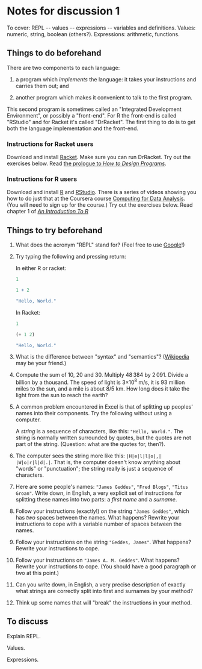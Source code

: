 Notes for discussion 1
======================

To cover: REPL -- values -- expressions -- variables and definitions. Values:
numeric, string, boolean (others?). Expressions: arithmetic, functions.

Things to do beforehand
-----------------------

There are two components to each language:

1.  a program which _implements_ the language: it takes your instructions and
	carries them out; and
	
2.  another program which makes it convenient to talk to the first program.

This second program is sometimes called an "Integrated Development Environment",
or possibly a "front-end". For R the front-end is called "RStudio" and for
Racket it's called "DrRacket". The first thing to do is to get both the language
implementation and the front-end.
	
### Instructions for Racket users

Download and install [Racket][]. Make sure you can run DrRacket. Try out the
exercises below. Read [the prologue to _How to Design Programs_][HtDP_prologue].

### Instructions for R users

Download and install [R][] and [RStudio][]. There is a series of videos showing
you how to do just that at the Coursera course
[Computing for Data Analysis][compdata]. (You will need to sign up for the
course.) Try out the exercises below. Read chapter 1 of [_An Introduction To R_][IntroR]

[R]: http://cran.ma.imperial.ac.uk
[RStudio]: http://www.rstudio.com/ide/download/
[Racket]: http://racket-lang.org/download/
[compdata]: https://class.coursera.org/compdata-002/class
[HtDP_prologue]: http://www.ccs.neu.edu/home/matthias/HtDP2e/part_prologue.html
[IntroR]: http://cran.r-project.org/doc/manuals/r-release/R-intro.html

Things to try beforehand
------------------------

1. What does the acronym "REPL" stand for? (Feel free to use
   [Google](http://www.google.com)!)

2. Try typing the following and pressing return:

    In either R or racket:
	
	```R
	1
	```

	```R
	1 + 2
	```
	
	```R
	"Hello, World."
	```
	
	In Racket:
	
	```scheme
	1
	```
	
	```scheme
	(+ 1 2)
	```

	```scheme
	"Hello, World."
	```

3. What is the difference between "syntax" and "semantics"? ([Wikipedia][] may
   be your friend.)

[Wikipedia]: http://www.wikipedia.org

4. Compute the sum of 10, 20 and 30. Multiply 48&thinsp;384 by
   2&thinsp;091. Divide a billion by a thousand. The speed of light is
   3&times;10<sup>8</sup> m/s, it is 93&nbsp;million miles to the sun, and a
   mile is about 8/5&nbsp;km. How long does it take the light from the sun to
   reach the earth?

5. A common problem encountered in Excel is that of splitting up peoples' names
   into their components. Try the following without using a computer.
   
   A _string_ is a sequence of characters, like this: `"Hello, World."`. The
   string is normally written surrounded by quotes, but the quotes are not part
   of the string. (Question: what are the quotes for, then?).
	
7. The computer sees the string more like this: `|H|e|l|l|o|,|
   |W|o|r|l|d|.|`. That is, the computer doesn't know anything about "words" or
   "punctuation"; the string really is just a sequence of characters.

8. Here are some people's names: `"James Geddes"`, `"Fred Blogs"`, `"Titus
   Groan"`. Write down, in English, a very explicit set of instructions for
   splitting these names into two parts: a _first name_ and a _surname_.

9. Follow your instructions (exactly!) on the string `"James Geddes"`, which has
   _two_ spaces between the names. What happens? Rewrite your instructions to
   cope with a variable number of spaces between the names.

10. Follow your instructions on the string `"Geddes, James"`. What happens?
	Rewrite your instructions to cope.

11. Follow your instructions on `"James A. M. Geddes"`. What happens? Rewrite
	your instructions to cope. (You should have a good paragraph or two at this
	point.)

12. Can you write down, in English, a very precise description of exactly what
	strings are correctly split into first and surnames by your method?

13. Think up some names that will "break" the instructions in your method.


To discuss
----------

Explain REPL.

Values.

Expressions.




